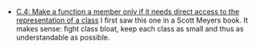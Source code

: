 
* [C.4: Make a function a member only if it needs direct access to the representation of a class](https://github.com/isocpp/CppCoreGuidelines/blob/master/CppCoreGuidelines.md#Rc-member)
  I first saw this one in a Scott Meyers book.
  It makes sense: fight class bloat, keep each class as small and thus as understandable as possible.
  
